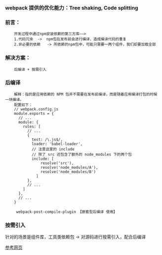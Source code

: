 ### webpack 提供的优化能力：Tree shaking, Code splitting

### 前言：
        开发过程中通过npm安装依赖的第三方库——>
        1.代码冗余  ->  npm包在发布前会进行编译，造成编译代码的重复
        2.非必要的依赖   -> 所依赖的npm包中，可能只需要一两个组件，我们却要加载全部

### 解决方案：
        后编译 + 按需引入

### 后编译
        解释：指的是应用依赖的 NPM 包并不需要在发布前编译，而是随着应用编译打包的时候一块编译。
        配置如下：
        // webpack.config.js
        module.exports = {
          // ...
          module: {
            rules: [
              // ...
              {
                test: /\.js$/,
                loader: 'babel-loader',
                // 注意这里的 include
                // 除了 src 还包含了额外的 node_modules 下的两个包
                include: [
        		    resolve('src'),
        		    resolve('node_modules/A'),
        		    resolve('node_modules/B')
        		  ]
              },
              // ...
            ]
          },
          // ...
        }

         webpack-post-compile-plugin 【嵌套型后编译 使用】

### 按需引入
针对的场景是组件库，工具类依赖包   ->  对源码进行按需引入，配合后编译


[参考网页](https://github.com/DDFE/DDFE-blog/issues/23)